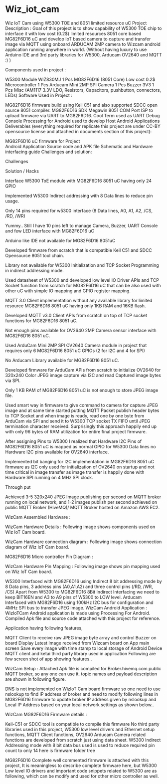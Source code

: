 # Wiz_iot_cam
Wiz IoT Cam using W5300 TOE and 8051 limited resource uC
Project Description :  Goal of this project is to show capability of W5300 TOE chip to interface it with low cost (0.2$) limited resources 8051 core based MG82F6D16 uC and develop IoT based camera to capture and transfer image via MQTT using onboard ARDUCAM 2MP camera to Wizcam android application running anywhere in world. (Without having luxury to use Arduino IDE and 3rd party libraries for W5300, Arducam OV2640 and MQTT :) )

Components used in project : 

W5300 Module WIZ830MJ  1 Pcs
MG82F6D16 (8051 Core) Low cost 0.2$ Microcontroller 1 Pcs
Arducam Mini 2MP SPI Camera  1 Pcs
Buzzer 3V3  1 Pcs
Misc (AM1117 3.3V LDO, Resistors, Capacitors, pushbutton, connectors, LEDs)
Software Used in Project : 

MG82F6D16 firmware build using Keil C51 and also supported SDCC open source 8051 compiler.
MG82F6D16 SDK
Megawin 8051 COM Port ISP to upload firmware via UART to MG82F6D16.
Cool Term used as UART Debug Console
Processing for Android used to develop Host Android Applications
Deliverables (everything required for replicate this project are under CC-BY opensource license and attached in documents section of this project):

MG82F6D16 uC firmware for Project  
Android Application Source code and APK file 
Schematic and Hardware interfacing guide
Challenges and solution:

Challenges

Solution / Hacks

Interface W5300 ToE module with MG82F6D16 8051 uC having only 24 GPIO

Implemented W5300 Indirect addressing with 8 Data lines to reduce pin usage.

Only 14 pins required for w5300 interface (8 Data lines, A0, A1, A2, /CS, /RD, /WR)

Yummy.. Still I have 10 pins left to manage Camera, Buzzer, UART Console and few LED interface with MG82F6D16 uC

Arduino like IDE not available for MG82F6D16 8051uC

Developed firmware from scratch that is compatible Keil C51 and SDCC Opensource 8051 tool chain.

Library not available for W5300 Initialization and TCP Socket Programming in indirect addressing mode.

Used datasheet of W5300 and developed low level IO Driver APIs and TCP Socket function from scratch for MG82F6D16 uC that can be also used with other uC with simple IO mapping and GPIO register mapping.

MQTT 3.0 Client implementation without any available library for limited resource MG82F6D16 8051 uC having only 1KB RAM and 16KB flash.

Developed MQTT v3.0 Client APIs from scratch on top of TCP socket functions for MG82F6D16 8051 uC.

Not enough pins available for OV2640 2MP Camera sensor interface with MG82F6D16 8051 uC.

Used ArduCam Mini 2MP SPI OV2640 Camera module in project that requires only 6 MG82F6D16 8051 uC GPIOs (2 for I2C and 4 for SPI)

No Arducam Library available for MG82F6D16 8051 uC.

Developed firmware for ArduCam APIs from scratch to initialize OV2640 for 320x240 Color JPEG image capture via I2C and read Captured image bytes via SPI.

Only 1 KB RAM of MG82F6D16 8051 uC is not enough to store JPEG image file.

Used smart way in firmware to give command to camera for capture JPEG image and at same time started putting MQTT Packet publish header bytes to TCP Socket and when image is ready, read one by one byte from ArduCam via SPI and send it to W5300 TCP socket TX FIFO until JPEG termination character received. Surprisingly this approach happily  end up with only 96 bytes of RAM utilization for entire final project firmware. 

After assigning Pins to W5300 I realized that Hardware I2C Pins of MG82F6D16 8051 uC is mapped as normal GPIO for W5300 Data lines no Hardware I2C pins available for OV2640 interface. 

Implemented bit banging for I2C implementation in MG82F6D16 8051 uC firmware as I2C only used for initialization of OV2640 on startup and not time critical in image transfer as image transfer is happily done with Hardware SPI running on 4 MHz SPI clock.

Through put

Achieved 3-5 320x240 JPEG Image publishing per second on MQTT broker running on local network, and 1-2 images publish per second achieved on public MQTT Broker (HiveMQ)/ MQTT Broker hosted on Amazon AWS EC2. 

 

WizCam Assembled Hardware :

        

     

WizCam Hardware Details : Following image shows components used on Wiz IoT Cam board.


 

WizCam Hardware connection diagram :  Following image shows connection diagram of Wiz IoT Cam board.


MG82F6D16 Micro controller Pin Diagram : 


WizCam Hardware Pin Mapping :  Following image shows pin mapping used on Wiz IoT Cam board.


W5300 Interfaced with MG82F6D16 using Indirect 8 bit addressing mode by 8 Data pins, 3 address pins (A0,A1,A2) and three control pins (/RD, /WR, /CS)
Apart from W5300 to MG82F6D16 8Bit Indirect Interfacing we need to keep BIT16EN and A3 to A9 pins of W5300 to LOW level.
Arducam Interfaced with MG82F6D16 using 100kHz I2C bus for configuration and 4MHz SPI  bus to transfer JPEG image.
WizCam Android Application :   WizIoTCam Android application is made using Processing For Android. Compiled Apk file and source code attached with this project for reference.

Application having following features,

MQTT Client to receive raw JPEG image byte array and control Buzzer on board
Display Latest Image received from Wizcam board on App main screen
Save every image with time stamp to local storage of Android Device
MQTT client and ketai third party library used in application
Following are few screen shot of app showing features..


WizCam Setup :  Attached Apk file is compiled for Broker.hivemq.com public MQTT broker, so any one can use it. topic names and payload description are shown in following figure.

DNS is not implemented on WizIoT Cam board firmware so one need to use nslookup to find IP address of broker and need to modify following lines in MG82F6D16 firmware to update broker IP address given by nslookup and Local IP Address based on your local network settings as shown below..





WizCam MG82F6D16 Firmware details : 

Keil-C51 or SDCC tool is compatible to compile this firmware
No third party libraries used in this project, W5300 low level drivers and Ethernet setup functions, MQTT Client functions, OV2640 Arducam Camera related functions are developed from scratch just using data sheet. 
W5300 Indirect Addressing mode with 8 bit data bus used is used to reduce required pin count to  only 14
here is firmware folder tree

MG82F6D16 Complete well commented firmware is attached with this project, It is meaningless to describe complete firmware here, but W5300 Low level IO drivers and important code snippets related to W5300 are as following, which can be modify and used for other micro controller as well.
